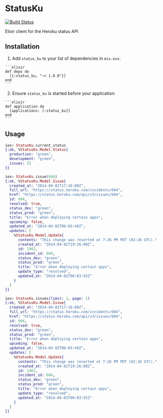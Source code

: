 # StatusKu

[![Build Status](https://travis-ci.org/sticksnleaves/status-ku.svg?branch=master)](https://travis-ci.org/sticksnleaves/status-ku)

Elixir client for the Heroku status API

## Installation

  1. Add `status_ku` to your list of dependencies in `mix.exs`:

    ```elixir
    def deps do
      [{:status_ku, "~> 1.0.0"}]
    end
    ```

  2. Ensure `status_ku` is started before your application:

    ```elixir
    def application do
      [applications: [:status_ku]]
    end
    ```

## Usage

```elixir
iex> StatusKu.current_status
{:ok, %StatusKu.Model.Status{
  production: "green",
  development: "green",
  issues: []
}}

iex> StatusKu.issue(604)
{:ok, %StatusKu.Model.Issue{
  created_at: "2014-04-01T17:16:00Z",
  full_url: "https://status.heroku.com/incidents/604",
  href: "https://status.heroku.com/api/v3/issues/604",
  id: 604,
  resolved: true,
  status_dev: "green",
  status_prod: "green",
  title: "Error when deploying certain apps",
  upcoming: false,
  updated_at: "2014-04-02T06:03:49Z",
  updates: [
    %StatusKu.Model.Update{
      contents: "This change was reverted at 7:26 PM PDT (02:26 UTC).",
      created_at: "2014-04-01T19:26:00Z",
      id: 1961,
      incident_id: 604,
      status_dev: "green",
      status_prod: "green",
      title: "Error when deploying certain apps",
      update_type: "resolved",
      updated_at: "2014-04-02T06:03:55Z"
    }
  ]
}}

iex> StatusKu.issues(limit: 1, page: 1)
{:ok, %StatusKu.Model.Issue{
  created_at: "2014-04-01T17:16:00Z",
  full_url: "https://status.heroku.com/incidents/604",
  href: "https://status.heroku.com/api/v3/issues/604",
  id: 604,
  resolved: true,
  status_dev: "green",
  status_prod: "green",
  title: "Error when deploying certain apps",
  upcoming: false,
  updated_at: "2014-04-02T06:03:49Z",
  updates: [
    %StatusKu.Model.Update{
      contents: "This change was reverted at 7:26 PM PDT (02:26 UTC).",
      created_at: "2014-04-01T19:26:00Z",
      id: 1961,
      incident_id: 604,
      status_dev: "green",
      status_prod: "green",
      title: "Error when deploying certain apps",
      update_type: "resolved",
      updated_at: "2014-04-02T06:03:55Z"
    }
  ]
}}
```
